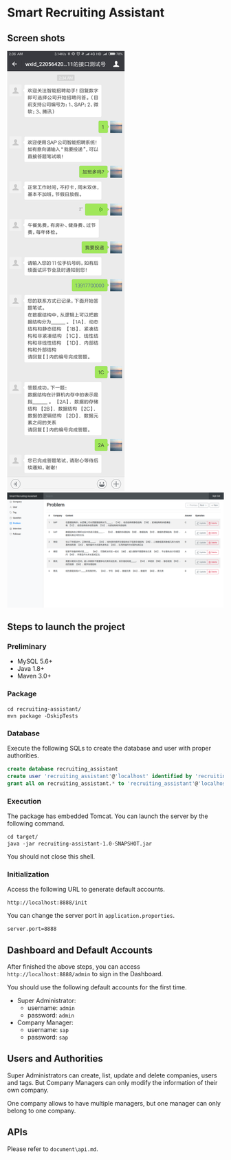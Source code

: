 # Smart Recruiting Assistant

## Screen shots
![Frontend](document/frontend.jpg)
![Backend](document/backend.png)

## Steps to launch the project
### Preliminary
- MySQL 5.6+
- Java 1.8+
- Maven 3.0+

### Package
```
cd recruiting-assistant/
mvn package -DskipTests
```

### Database
Execute the following SQLs to create the database and user with proper authorities.
```sql
create database recruiting_assistant
create user 'recruiting_assistant'@'localhost' identified by 'recruiting_assistant';
grant all on recruiting_assistant.* to 'recruiting_assistant'@'localhost';
```

### Execution
The package has embedded Tomcat. You can launch the server by the following command.
```
cd target/
java -jar recruiting-assistant-1.0-SNAPSHOT.jar
```
You should not close this shell.

### Initialization
Access the following URL to generate default accounts.
```
http://localhost:8888/init
```
You can change the server port in `application.properties`.
```properties
server.port=8888
```

## Dashboard and Default Accounts
After finished the above steps, you can access `http://localhost:8888/admin` to sign in the Dashboard.

You should use the following default accounts for the first time.
- Super Administrator: 
  - username: `admin`
  - password: `admin`
- Company Manager:
  - username: `sap`
  - password: `sap`

## Users and Authorities
Super Administrators can create, list, update and delete companies, users and tags.
But Company Managers can only modify the information of their own company.

One company allows to have multiple managers, but one manager can only belong to one company.

## APIs
Please refer to `document\api.md`.

